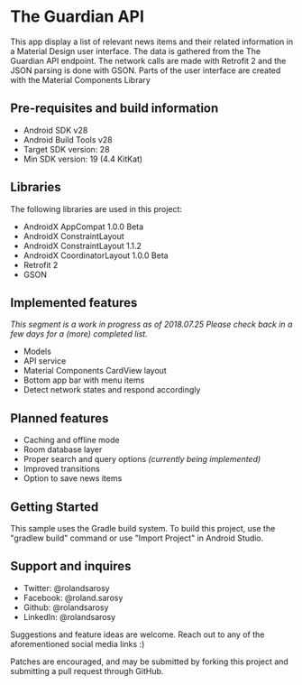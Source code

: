 The Guardian API
===================================

This app display a list of relevant news items and their related information in a Material Design user interface.
The data is gathered from the The Guardian API endpoint.
The network calls are made with Retrofit 2 and the JSON parsing is done with GSON.
Parts of the user interface are created with the Material Components Library

Pre-requisites and build information
-------------------------------------

- Android SDK v28
- Android Build Tools v28
- Target SDK version: 28
- Min SDK version: 19 (4.4 KitKat)

Libraries
---------------
The following libraries are used in this project:

- AndroidX AppCompat 1.0.0 Beta
- AndroidX ConstraintLayout 
- AndroidX ConstraintLayout 1.1.2
- AndroidX CoordinatorLayout 1.0.0 Beta
- Retrofit 2
- GSON

Implemented features
----------------------------------
*This segment is a work in progress as of 2018.07.25
Please check back in a few days for a (more) completed list.*

- Models
- API service
- Material Components CardView layout
- Bottom app bar with menu items
- Detect network states and respond accordingly

Planned features
----------------------------------

- Caching and offline mode
- Room database layer
- Proper search and query options *(currently being implemented)*
- Improved transitions
- Option to save news items

Getting Started
---------------
This sample uses the Gradle build system. To build this project, use the
"gradlew build" command or use "Import Project" in Android Studio.

Support and inquires
--------------------

- Twitter: @rolandsarosy
- Facebook: @roland.sarosy
- Github: @rolandsarosy
- LinkedIn: @rolandsarosy

Suggestions and feature ideas are welcome. Reach out to any of the aforementioned social media links :) 

Patches are encouraged, and may be submitted by forking this project and
submitting a pull request through GitHub.
